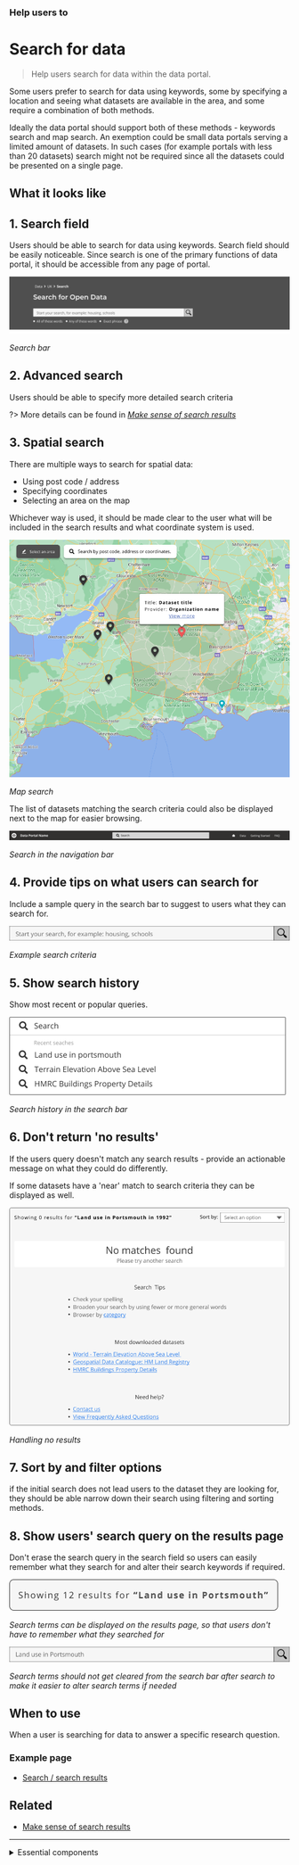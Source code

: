 ### Help users to
# Search for data

> Help users search for data within the data portal. 

Some users prefer to search for data using keywords, some by specifying a location and seeing what datasets are available in the area, and some require a combination of both methods.

Ideally the data portal should support both of these methods - keywords search and map search. An exemption could be small data portals serving a limited amount of datasets. In such cases (for example portals with less than 20 datasets) search might not be required since all the datasets could be presented on a single page.

## What it looks like

## 1. Search field

Users should be able to search for data using keywords. Search field should be easily noticeable. Since search is one of the primary functions of data portal, it should be accessible from any page of portal. 
<!-- some confusion over the wording here -->

<div class="image-container">

![Simple search](../../_media/search-for-data/simple-search.png)

*Search bar*

</div>

## 2. Advanced search

Users should be able to specify more detailed search criteria

?> More details can be found in [*Make sense of search results*](main-content/steps/make-sense-of-search-results)

## 3. Spatial search

There are multiple ways to search for spatial data:

* Using post code / address
* Specifying coordinates
* Selecting an area on the map

Whichever way is used, it should be made clear to the user what will be included in the search results and what coordinate system is used.



<div class="image-container">

![Map View](../../_media/search-for-data/map-view.png)

*Map search*

</div>

The list of datasets matching the search criteria could also be displayed next to the map for easier browsing.

<div class="image-container">

![Google results](../../_media/search-for-data/navbar-search.png)

*Search in the navigation bar*

</div>

## 4. Provide tips on what users can search for

Include a sample query in the search bar to suggest to users what they can search for.

<div class="image-container">

![Simple search](../../_media/search-for-data/search-bar.png)

*Example search criteria*

</div>

## 5. Show search history

Show most recent or popular queries.

<div class="image-container">

![Search history](../../_media/search-for-data/search-history.png)

*Search history in the search bar*

</div>

## 6. Don't return 'no results'

If the users query doesn't match any search results - provide an actionable message on what they could do differently.

If some datasets have a 'near' match to search criteria they can be displayed as well.

<div class="image-container">

![Search history](../../_media/search-for-data/no-results.png)

*Handling no results*

</div>

## 7. Sort by and filter options

if the initial search does not lead users to the dataset they are looking for, they should be able narrow down their search using filtering and sorting methods.

## 8. Show users' search query on the results page

Don't erase the search query in the search field so users can easily remember what they search for and alter their search keywords if required.

<div class="image-container">

![Detailed search](../../_media/search-for-data/search-terms.png)

*Search terms can be displayed on the results page, so that users don't have to remember what they searched for*

![Detailed search](../../_media/search-for-data/search-terms-2.png)

*Search terms should not get cleared from the search bar after search to make it easier to alter search terms if needed*

</div>

## When to use

When a user is searching for data to answer a specific research question.

### Example page

* [Search / search results](main-content/pages/search-and-results)

## Related

* [Make sense of search results](/main-content/steps/make-sense-of-search-results.md)


---

<!-- Additional information can be presented in dropdown menus -->

<details>
<summary>Essential components</summary>
<br>

Below is a checklist of components/information that are relevant for this task.

These components can be arranged in many ways, but the ones with highest relevance should be the most visible/accessible.

?> 1 - high relevance, 2 - medium relevance, 3 - low relevance

<!-- Table of component start -->

| Component       | Description                                                               | Relevance |
|-----------------|---------------------------------------------------------------------------|:---------:|
| Homepage search | Simple search on data portals homepage                                    |     1     |
| Navbar search   | A search bar that's accessible from any page                              |     2     |
| Detailed search | A more detailed search page with additional filtering and sorting options |     1     |
| Data filtering  | An option to filter search results                                        |     2     |
| Data sorting    | An option to sort data search reults                                      |     1     |

</details>
